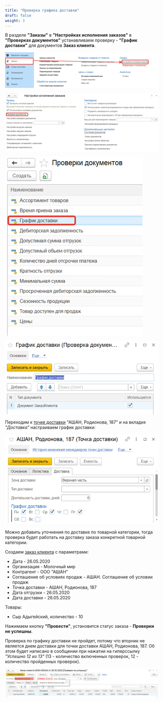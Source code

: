 ```yaml
---
title: "Проверка графика доставки"
draft: false
weight: 3
---
```


В разделе **"Заказы"** в **"Настройках исполнения заказов"** в **"Проверках документов"** устанавливаем проверку - **"График доставки"** для документов **Заказ клиента**.

![1](1.png)

![2](2.png)

![3](3.png)

![4](4.png)

Переходим к [точке доставки](../../../../../CommonInformation/DeliveryPoint.md) "АШАН, Родионова, 187" и на вкладке *"Доставка"* настраиваем график доставки:

![5](5.png)

Можно добавить уточнения по доставке по товарной категории, тогда проверка будет работать на доставку заказа конкретной товарной категории.

Создаем [заказ клиента](../../CustomerOrder.md) с параметрами:

- Дата - 26.05.2020
- Организация - Молочный мир
- Контрагент - ООО "АШАН"
- Соглашение об условиях продаж - АШАН. Соглашение об условии продаж
- Точка доставки - АШАН, Родионова, 187
- Дата отгрузки - 26.05.2020
- Дата доставки - 26.05.2020

Товары:

- Сыр Адыгейский, количество - 10

Нажимаем кнопку **"Провести"**, установится статус заказа - **Проверки не успешны**.

Проверка по графику доставки не пройдет, потому что вторник не является днем доставки для точки доставки АШАН, Родионова, 187. Об этом будет написано в сообщении при нажатии на гиперссылку *"Успешно 12 из 13"* (13 - количество включенных проверок, 12 - количество пройденных проверок).

![6](6.png)
